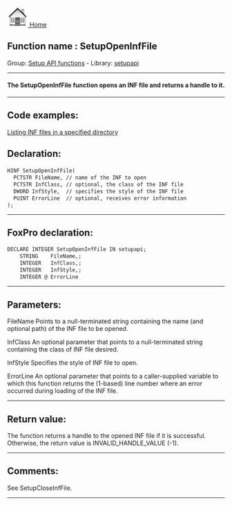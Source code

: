 [<img src="../../images/home.png"> Home ](https://github.com/VFPX/Win32API)  

## Function name : SetupOpenInfFile
Group: [Setup API functions](../../functions_group.md#Setup_API_functions)  -  Library: [setupapi](../../Libraries.md#setupapi)  
***  


#### The SetupOpenInfFile function opens an INF file and returns a handle to it.
***  


## Code examples:
[Listing INF files in a specified directory](../../samples/sample_169.md)  

## Declaration:
```foxpro  
HINF SetupOpenInfFile(
  PCTSTR FileName, // name of the INF to open
  PCTSTR InfClass, // optional, the class of the INF file
  DWORD InfStyle,  // specifies the style of the INF file
  PUINT ErrorLine  // optional, receives error information
);  
```  
***  


## FoxPro declaration:
```foxpro  
DECLARE INTEGER SetupOpenInfFile IN setupapi;
	STRING    FileName,;
	INTEGER   InfClass,;
	INTEGER   InfStyle,;
	INTEGER @ ErrorLine  
```  
***  


## Parameters:
FileName 
Points to a null-terminated string containing the name (and optional path) of the INF file to be opened. 

InfClass 
An optional parameter that points to a null-terminated string containing the class of INF file desired. 

InfStyle 
Specifies the style of INF file to open. 

ErrorLine 
An optional parameter that points to a caller-supplied variable to which this function returns the (1-based) line number where an error occurred during loading of the INF file.   
***  


## Return value:
The function returns a handle to the opened INF file if it is successful. Otherwise, the return value is INVALID_HANDLE_VALUE (-1).   
***  


## Comments:
See SetupCloseInfFile.  
  
***  

